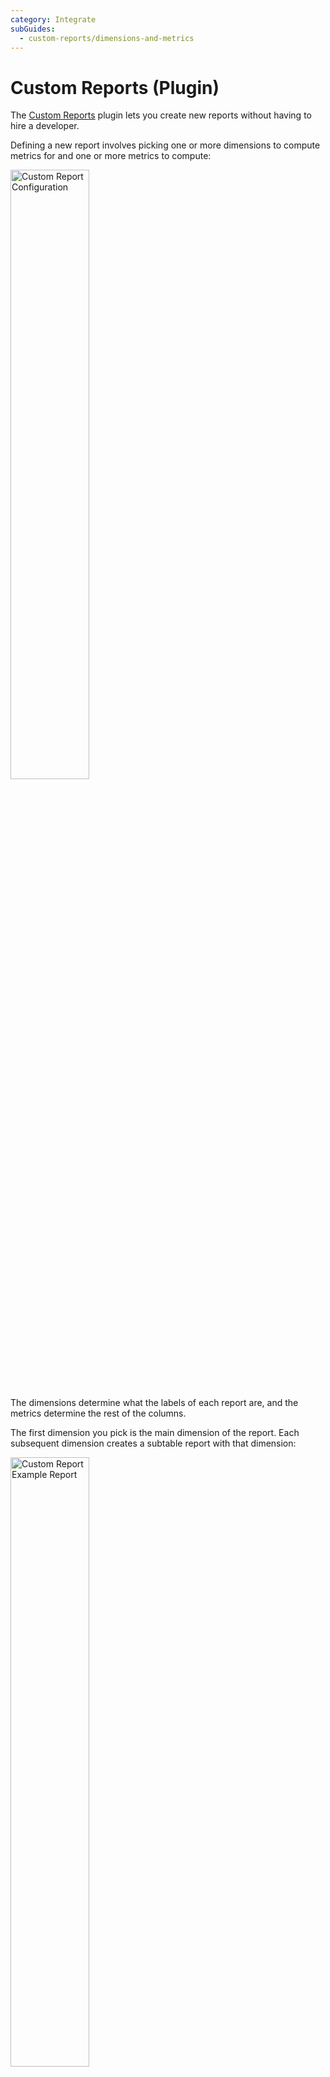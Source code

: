 ```yaml
---
category: Integrate
subGuides:
  - custom-reports/dimensions-and-metrics
---
```

# Custom Reports (Plugin)

The [Custom Reports](https://plugins.matomo.org/CustomReports) plugin lets you create new reports without having
to hire a developer.

Defining a new report involves picking one or more dimensions to compute metrics for and one or more metrics to compute:

<img src="/img/custom-report-config.png" alt="Custom Report Configuration" width="50%" />

The dimensions determine what the labels of each report are, and the metrics determine the rest of the columns.

The first dimension you pick is the main dimension of the report. Each subsequent dimension creates a subtable report
with that dimension:

<img src="/img/custom-report-example.png" alt="Custom Report Example Report" width="50%" />

With the **Custom Reports** plugin, you can pick & choose the metrics that matter most to you and your business.

This section contains the following reference material related to CustomReports:

* **Dimensions & Metrics**: Lists every dimension and metric you can use with CustomReports (some of these may be availble only when other premium plugins are activated).
